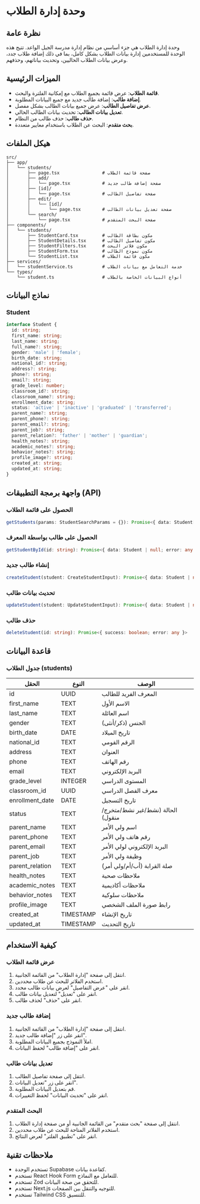 # وحدة إدارة الطلاب

## نظرة عامة

وحدة إدارة الطلاب هي جزء أساسي من نظام إدارة مدرسة الجيل الواعد. تتيح هذه الوحدة للمستخدمين إدارة بيانات الطلاب بشكل كامل، بما في ذلك إضافة طلاب جدد، وعرض بيانات الطلاب الحاليين، وتحديث بياناتهم، وحذفهم.

## الميزات الرئيسية

- **قائمة الطلاب**: عرض قائمة بجميع الطلاب مع إمكانية الفلترة والبحث.
- **إضافة طالب**: إضافة طالب جديد مع جميع البيانات المطلوبة.
- **عرض تفاصيل الطالب**: عرض جميع بيانات الطالب بشكل مفصل.
- **تعديل بيانات الطالب**: تحديث بيانات الطالب الحالي.
- **حذف طالب**: حذف طالب من النظام.
- **بحث متقدم**: البحث عن الطلاب باستخدام معايير متعددة.

## هيكل الملفات

```
src/
├── app/
│   └── students/
│       ├── page.tsx                # صفحة قائمة الطلاب
│       ├── add/
│       │   └── page.tsx            # صفحة إضافة طالب جديد
│       ├── [id]/
│       │   └── page.tsx            # صفحة تفاصيل الطالب
│       ├── edit/
│       │   └── [id]/
│       │       └── page.tsx        # صفحة تعديل بيانات الطالب
│       └── search/
│           └── page.tsx            # صفحة البحث المتقدم
├── components/
│   └── students/
│       ├── StudentCard.tsx         # مكون بطاقة الطالب
│       ├── StudentDetails.tsx      # مكون تفاصيل الطالب
│       ├── StudentFilters.tsx      # مكون فلاتر البحث
│       ├── StudentForm.tsx         # مكون نموذج الطالب
│       └── StudentList.tsx         # مكون قائمة الطلاب
├── services/
│   └── studentService.ts           # خدمة التعامل مع بيانات الطلاب
└── types/
    └── student.ts                  # أنواع البيانات الخاصة بالطلاب
```

## نماذج البيانات

### Student

```typescript
interface Student {
  id: string;
  first_name: string;
  last_name: string;
  full_name?: string;
  gender: 'male' | 'female';
  birth_date: string;
  national_id?: string;
  address?: string;
  phone?: string;
  email?: string;
  grade_level: number;
  classroom_id?: string;
  classroom_name?: string;
  enrollment_date: string;
  status: 'active' | 'inactive' | 'graduated' | 'transferred';
  parent_name?: string;
  parent_phone?: string;
  parent_email?: string;
  parent_job?: string;
  parent_relation?: 'father' | 'mother' | 'guardian';
  health_notes?: string;
  academic_notes?: string;
  behavior_notes?: string;
  profile_image?: string;
  created_at: string;
  updated_at: string;
}
```

## واجهة برمجة التطبيقات (API)

### الحصول على قائمة الطلاب

```typescript
getStudents(params: StudentSearchParams = {}): Promise<{ data: Student[] | null; count: number | null; error: any }>
```

### الحصول على طالب بواسطة المعرف

```typescript
getStudentById(id: string): Promise<{ data: Student | null; error: any }>
```

### إنشاء طالب جديد

```typescript
createStudent(student: CreateStudentInput): Promise<{ data: Student | null; error: any }>
```

### تحديث بيانات طالب

```typescript
updateStudent(student: UpdateStudentInput): Promise<{ data: Student | null; error: any }>
```

### حذف طالب

```typescript
deleteStudent(id: string): Promise<{ success: boolean; error: any }>
```

## قاعدة البيانات

### جدول الطلاب (students)

| الحقل | النوع | الوصف |
|-------|------|-------|
| id | UUID | المعرف الفريد للطالب |
| first_name | TEXT | الاسم الأول |
| last_name | TEXT | اسم العائلة |
| gender | TEXT | الجنس (ذكر/أنثى) |
| birth_date | DATE | تاريخ الميلاد |
| national_id | TEXT | الرقم القومي |
| address | TEXT | العنوان |
| phone | TEXT | رقم الهاتف |
| email | TEXT | البريد الإلكتروني |
| grade_level | INTEGER | المستوى الدراسي |
| classroom_id | UUID | معرف الفصل الدراسي |
| enrollment_date | DATE | تاريخ التسجيل |
| status | TEXT | الحالة (نشط/غير نشط/متخرج/منقول) |
| parent_name | TEXT | اسم ولي الأمر |
| parent_phone | TEXT | رقم هاتف ولي الأمر |
| parent_email | TEXT | البريد الإلكتروني لولي الأمر |
| parent_job | TEXT | وظيفة ولي الأمر |
| parent_relation | TEXT | صلة القرابة (أب/أم/ولي أمر) |
| health_notes | TEXT | ملاحظات صحية |
| academic_notes | TEXT | ملاحظات أكاديمية |
| behavior_notes | TEXT | ملاحظات سلوكية |
| profile_image | TEXT | رابط صورة الملف الشخصي |
| created_at | TIMESTAMP | تاريخ الإنشاء |
| updated_at | TIMESTAMP | تاريخ التحديث |

## كيفية الاستخدام

### عرض قائمة الطلاب

1. انتقل إلى صفحة "إدارة الطلاب" من القائمة الجانبية.
2. استخدم الفلاتر للبحث عن طلاب محددين.
3. انقر على "عرض التفاصيل" لعرض بيانات طالب محدد.
4. انقر على "تعديل" لتعديل بيانات طالب.
5. انقر على "حذف" لحذف طالب.

### إضافة طالب جديد

1. انتقل إلى صفحة "إدارة الطلاب" من القائمة الجانبية.
2. انقر على زر "إضافة طالب جديد".
3. املأ النموذج بجميع البيانات المطلوبة.
4. انقر على "إضافة طالب" لحفظ البيانات.

### تعديل بيانات طالب

1. انتقل إلى صفحة تفاصيل الطالب.
2. انقر على زر "تعديل البيانات".
3. قم بتعديل البيانات المطلوبة.
4. انقر على "تحديث البيانات" لحفظ التغييرات.

### البحث المتقدم

1. انتقل إلى صفحة "بحث متقدم" من القائمة الجانبية أو من صفحة إدارة الطلاب.
2. استخدم الفلاتر المتاحة للبحث عن طلاب محددين.
3. انقر على "تطبيق الفلتر" لعرض النتائج.

## ملاحظات تقنية

- تستخدم الوحدة Supabase كقاعدة بيانات.
- تستخدم React Hook Form للتعامل مع النماذج.
- تستخدم Zod للتحقق من صحة البيانات.
- تستخدم Next.js للتوجيه والتنقل بين الصفحات.
- تستخدم Tailwind CSS للتنسيق.
